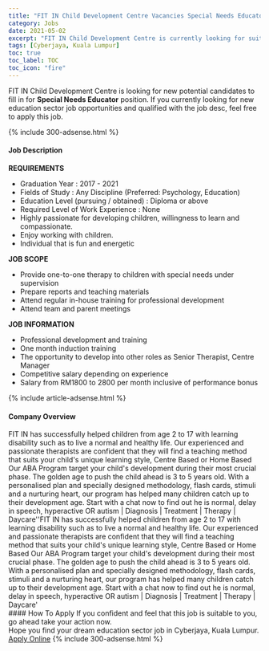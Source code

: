 ```yaml
---
title: "FIT IN Child Development Centre Vacancies Special Needs Educator" 
category: Jobs 
date: 2021-05-02 
excerpt: "FIT IN Child Development Centre is currently looking for suitable person to fill in the Special Needs Educator which positioned at Cyberjaya, Kuala Lumpur" 
tags: [Cyberjaya, Kuala Lumpur] 
toc: true 
toc_label: TOC 
toc_icon: "fire" 
--- 
```


<p>FIT IN Child Development Centre is looking for new potential candidates to fill in for <b>Special Needs Educator</b> position. If you currently looking for new education sector job opportunities and qualified with the job desc, feel free to apply this job.
</p>{% include 300-adsense.html %} 
<div><div><h4>Job Description</h4></div><div><div><span><div><p><strong>REQUIREMENTS</strong></p><ul><li>Graduation Year :&#160;2017 - 2021</li><li>Fields of Study :&#160;Any Discipline&#160;(Preferred: Psychology, Education)</li><li>Education Level (pursuing / obtained) :&#160;Diploma or above</li><li>Required Level of Work Experience :&#160;None</li><li>Highly passionate for developing children, willingness to learn and compassionate.</li><li>Enjoy working with children.</li><li>Individual that is fun and energetic</li></ul><p><strong>JOB SCOPE</strong></p><ul><li>Provide one-to-one therapy to children with special needs under supervision</li><li>Prepare reports and teaching materials</li><li>Attend regular in-house training for professional development</li><li>Attend team and parent meetings</li></ul><p><strong>JOB INFORMATION</strong></p><ul><li>Professional development and training</li><li>One month induction training</li><li>The opportunity to develop into other roles as Senior Therapist, Centre Manager</li><li>Competitive salary depending on experience</li><li>Salary from RM1800 to 2800 per month inclusive of performance bonus</li></ul></div></span></div></div></div> 
{% include article-adsense.html %} 
<div><div><h4>Company Overview</h4></div><div><div><span><div><div>
<div>FIT IN has successfully helped children from age 2 to 17 with learning disability such as to live a normal and healthy life. Our experienced and passionate therapists are confident that they will find a teaching method that suits your child's unique learning style, Centre Based or Home Based Our ABA Program target your child's development during their most crucial phase. The golden age to push the child ahead is 3 to 5 years old. With a personalised plan and specially designed methodology, flash cards, stimuli and a nurturing heart, our program has helped many children catch up to their development age. Start with a chat now to find out he is normal, delay in speech, hyperactive OR autism | Diagnosis | Treatment | Therapy | Daycare''FIT IN has successfully helped children from age 2 to 17 with learning disability such as to live a normal and healthy life. Our experienced and passionate therapists are confident that they will find a teaching method that suits your child's unique learning style, Centre Based or Home Based Our ABA Program target your child's development during their most crucial phase. The golden age to push the child ahead is 3 to 5 years old. With a personalised plan and specially designed methodology, flash cards, stimuli and a nurturing heart, our program has helped many children catch up to their development age. Start with a chat now to find out he is normal, delay in speech, hyperactive OR autism | Diagnosis | Treatment | Therapy | Daycare'</div>
</div></div></span></div></div></div> 
#### How To Apply 
If you confident and feel that this job is suitable to you, go ahead take your action now. <br/> 
Hope you find your dream education sector job in Cyberjaya, Kuala Lumpur. <br/> 
<a href="https://www.jobstreet.com.my/en/job/special-needs-educator-4554339?jobId=jobstreet-my-job-4554339" class="btn btn--info" target="_blank" rel="nofollow noopenner">Apply Online</a> 
{% include 300-adsense.html %} 